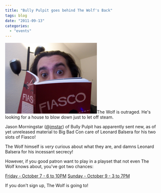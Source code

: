 ```yaml
---
title: "Bully Pulpit goes behind The Wolf's Back"
tags: blog
date: "2011-09-13"
categories: 
  - "events"
---
```


[![What's Lenny got there?](images/lenny_mystery-300x231.png "What's Lenny got there?")](http://www.bigbadcon.com/wp-content/uploads/2011/09/lenny_mystery.png)The Wolf is outraged. He's looking for a house to blow down just to let off steam.

Jason Morningstar ([@jmstar](http://twitter.com/#!/jmstar)) of Bully Pulpit has apparently sent new, as of yet unreleased material to Big Bad Con care of Leonard Balsera for his two slots of Fiasco!

The Wolf himself is _very_ curious about what they are, and damns Leonard Balsera for his incessant secrecy!

However, if you good patron want to play in a playset that not even The Wolf knows about, you've got two chances:

[Friday - October 7 - 6 to 10PM](http://www.bigbadcon.com/?page_id=6&event_id=58) [Sunday - October 9 - 3 to 7PM](http://www.bigbadcon.com/?page_id=6&event_id=59)

If you don't sign up, The Wolf is going to!
